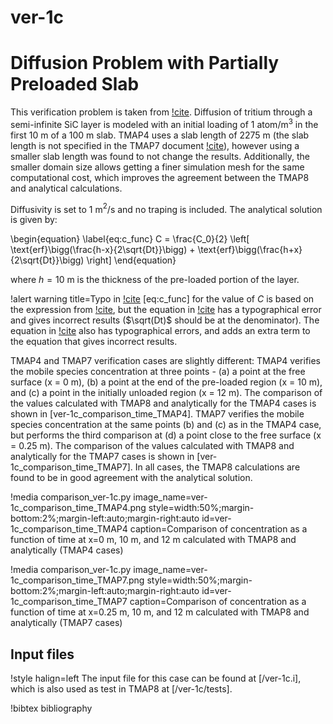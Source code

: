 # ver-1c

# Diffusion Problem with Partially Preloaded Slab

This verification problem is taken from [!cite](longhurst1992verification,ambrosek2008verification). Diffusion of tritium through a semi-infinite SiC layer is modeled with an initial
loading of 1 atom/m$^3$ in the first 10 m of a 100 m slab. TMAP4 uses a slab length of 2275 m (the slab length is not specified in the TMAP7 document [!cite](ambrosek2008verification)), however using a smaller slab length was found to not change the results. Additionally, the smaller domain size allows getting a finer simulation mesh for the same computational cost, which improves the agreement between the TMAP8 and analytical calculations.

Diffusivity is set to 1 m$^2$/s
and no traping is included. The analytical solution is given by:

\begin{equation}
\label{eq:c_func}
C = \frac{C_0}{2} \left[ \text{erf}\bigg(\frac{h-x}{2\sqrt{Dt}}\bigg) +
\text{erf}\bigg(\frac{h+x}{2\sqrt{Dt}}\bigg)  \right]
\end{equation}

where $h=10$ m is the thickness of the pre-loaded portion of the layer.

!alert warning title=Typo in [!cite](longhurst1992verification,ambrosek2008verification)
[eq:c_func] for the value of $C$ is based on the expression from [!cite](longhurst1992verification), but the equation in [!cite](longhurst1992verification) has a typographical error and gives incorrect results ($\sqrt(Dt)$ should be at the denominator). The equation in [!cite](ambrosek2008verification) also has typographical errors, and adds an extra term to the equation that gives incorrect results.

TMAP4 and TMAP7 verification cases are slightly different: TMAP4 verifies the mobile species concentration at three points - (a) a point at the free surface (x = 0 m), (b) a point at the end of the pre-loaded region (x = 10 m), and (c) a point in the initially unloaded region (x = 12 m). The comparison of the values calculated with TMAP8 and analytically for the TMAP4 cases is shown in
[ver-1c_comparison_time_TMAP4]. TMAP7 verifies the mobile species concentration at the same points (b) and (c) as in the TMAP4 case, but performs the third comparison at (d) a point close to the free surface (x = 0.25 m). The comparison of the values calculated with TMAP8 and analytically for the TMAP7 cases is shown in
[ver-1c_comparison_time_TMAP7]. In all cases, the TMAP8 calculations are found to be in good agreement with the analytical solution.

!media comparison_ver-1c.py
       image_name=ver-1c_comparison_time_TMAP4.png
       style=width:50%;margin-bottom:2%;margin-left:auto;margin-right:auto
       id=ver-1c_comparison_time_TMAP4
       caption=Comparison of concentration as a function of time at x\=0 m, 10 m, and 12 m
       calculated with TMAP8 and analytically (TMAP4 cases)

!media comparison_ver-1c.py
       image_name=ver-1c_comparison_time_TMAP7.png
       style=width:50%;margin-bottom:2%;margin-left:auto;margin-right:auto
       id=ver-1c_comparison_time_TMAP7
       caption=Comparison of concentration as a function of time at x\=0.25 m, 10 m, and 12 m
       calculated with TMAP8 and analytically (TMAP7 cases)

## Input files

!style halign=left
The input file for this case can be found at [/ver-1c.i], which is also used as test in TMAP8 at [/ver-1c/tests].

!bibtex bibliography
